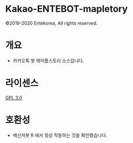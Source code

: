 # Kakao-ENTEBOT-mapletory
©2019-2020 Entekorea, All rights reserved.

# 개요
- 카카오톡 봇 메이플스토리 소스입니다.

# 라이센스
[GPL 3.0](https://github.com/entekorea/Kakao-ENTEBOT-maplestory/blob/master/LICENSE)

# 호환성
- 메신저봇 R 에서 정상 작동하는 것을 확인했습니다.
